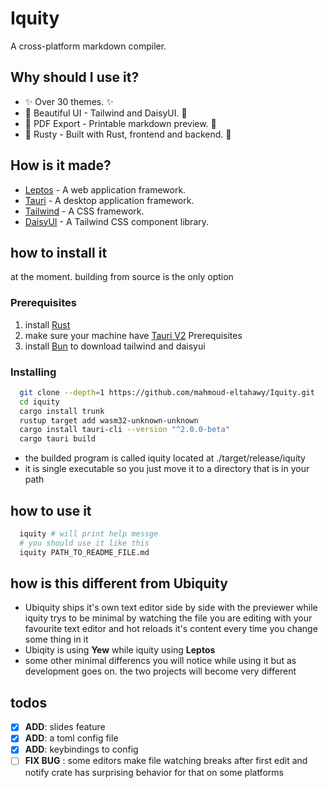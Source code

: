 # Iquity
A cross-platform markdown compiler.

## Why should I use it?
- ✨ Over 30 themes. ✨
- 🦋 Beautiful UI - Tailwind and DaisyUI. 🦋
- 📂 PDF Export - Printable markdown preview. 📂
- 🦀 Rusty - Built with Rust, frontend and backend. 🦀

## How is it made?
- [Leptos](https://www.leptos.dev) - A web application framework.
- [Tauri](https://www.tauri.app) - A desktop application framework.
- [Tailwind](https://www.tailwindcss.com) - A CSS framework.
- [DaisyUI](https://www.daisyui.com) - A Tailwind CSS component library.

## how to install it
at the moment. building from source is the only option

### Prerequisites
1. install [Rust](https://www.rust-lang.org/)
2. make sure your machine have [Tauri V2](https://v2.tauri.app/start/prerequisites/) Prerequisites
4. install [Bun](https://bun.sh/) to download tailwind and daisyui

### Installing
```bash
  git clone --depth=1 https://github.com/mahmoud-eltahawy/Iquity.git
  cd iquity
  cargo install trunk
  rustup target add wasm32-unknown-unknown
  cargo install tauri-cli --version "^2.0.0-beta"
  cargo tauri build
```
- the builded program is called iquity located at ./target/release/iquity
- it is single executable so you just move it to a directory that is in your path

## how to use it
```bash
  iquity # will print help messge
  # you should use it like this
  iquity PATH_TO_README_FILE.md
```

## how is this different from Ubiquity
- Ubiquity ships it's own text editor side by side with the previewer while iquity trys to be minimal by watching the file you are editing with your favourite text editor and hot reloads it's content every time you change some thing in it
- Ubiqity is using **Yew** while iquity using **Leptos**
- some other minimal differencs you will notice while using it but as development goes on. the two projects will become very different

## todos
- [X] **ADD**: slides feature
- [X] **ADD**: a toml config file
- [X] **ADD**: keybindings to config
- [ ] **FIX BUG** : some editors make file watching breaks after first edit and notify crate has surprising behavior for that on some platforms
